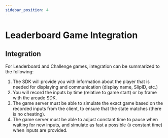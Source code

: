 ```yaml
---
sidebar_position: 4
---
```


# Leaderboard Game Integration

## Integration

<!-- I don't think the game types (of which we only support one right now anyway) are different enough to deserve their own sections -->

For Leaderboard and Challenge games, integration can be summarized to the following:

1. The SDK will provide you with information about the player that is needed for displaying and communication (display name, SlipID, etc.)
2. You will record the inputs by time (relative to game start) or by frame with the arcade SDK.
3. The game server must be able to simulate the exact game based on the recorded inputs from the client, to ensure that the state matches (there is no cheating).
4. The game server must be able to adjust constant time to pause when waiting for new inputs, and simulate as fast a possible (`0` constant time) when inputs are provided.
